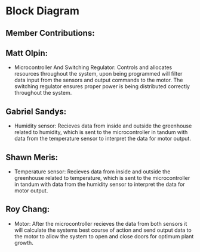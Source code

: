 # Block Diagram

## Member Contributions:

## Matt Olpin:
- Microcontroller And Switching Regulator:
  Controls and allocates resources throughout the system, upon being programmed will filter data input from the sensors and output commands to the motor. The switching regulator ensures proper power is being distributed correctly throughout the system.

## Gabriel Sandys:
- Humidity sensor:
  Recieves data from inside and outside the greenhouse related to humidity, which is sent to the microcontroller in tandum with data from the temperature sensor to interpret the data for motor output.

## Shawn Meris:
- Temperature sensor:
  Recieves data from inside and outside the greenhouse related to temperature, which is sent to the microcontroller in tandum with data from the humidity sensor to interpret the data for motor output.

## Roy Chang:
- Motor:
  After the microcontroller recieves the data from both sensors it will calculate the systems best course of action and send output data to the motor to allow the system to open and close doors for optimum plant growth.
